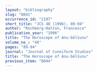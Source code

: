 ```yaml
---
layout: "bibliography"
slug: "8041"
occurrence_id: "2197"
short_title: "JCS 48 (1996), 89-94"
author: "Rochberg-Halton, Francesca"
publication_year: "1996"
title: "The Horoscope of Anu-bēlšunu"
volume_no_: "48"
pages: "89-94"
journal: "Journal of Cuneiform Studies"
title: "The Horoscope of Anu-bēlšunu"
previous_item: "8044"
---
```

